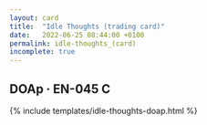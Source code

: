 ```yaml
---
layout: card
title:  "Idle Thoughts (trading card)"
date:   2022-06-25 08:44:00 +0100
permalink: idle-thoughts_(card)
incomplete: true
---
```


## DOAp &middot; EN-045 C

{% include templates/idle-thoughts-doap.html %}